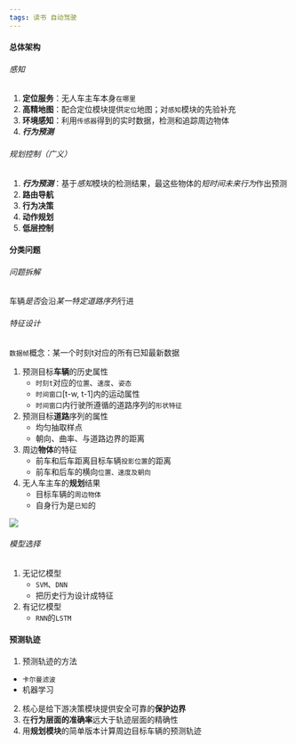 ```yaml
---
tags: 读书 自动驾驶
---
```


#### 总体架构

###### 感知

1. **定位服务**：无人车主车本身`在哪里`
2. **高精地图**：配合定位模块提供`定位`地图；对`感知`模块的先验补充
3. **环境感知**：利用`传感器`得到的实时数据，检测和追踪周边物体
4. ***行为预测***

###### 规划控制（广义）

1. ***行为预测***：基于*感知*模块的检测结果，最这些物体的*短时间未来行为*作出预测
2. **路由导航**
3. **行为决策**
4. **动作规划**
5. **低层控制**




#### 分类问题

###### 问题拆解

车辆*是否*会沿*某一特定道路序列*行进

###### 特征设计

`数据帧`概念：某一个时刻t对应的所有已知最新数据

1. 预测目标**车辆**的历史属性
   * `时刻t`对应的`位置`、`速度`、`姿态`
   * `时间窗口`[t-w, t-1]内的运动属性
   * `时间窗口`内行驶所遵循的道路序列的`形状特征`
2. 预测目标**道路**序列的属性
   * 均匀抽取样点
   * 朝向、曲率、与道路边界的距离
3. 周边**物体**的特征
   * 前车和后车距离目标车辆`投影位置`的距离
   * 前车和后车的横向`位置、速度及朝向`
4. 无人车主车的**规划**结果
   * 目标车辆的`周边物体`
   * 自身行为是`已知`的

![](http://8.134.51.249/DailyNotes/assets/images/20210202-1.jpg)

###### 模型选择

1. 无记忆模型
   * `SVM`、`DNN`
   * 把历史行为设计成特征
2. 有记忆模型
   * `RNN`的`LSTM`



#### 预测轨迹

1. 预测轨迹的方法
  * `卡尔曼滤波`
  * 机器学习
2. 核心是给下游决策模块提供安全可靠的**保护边界**
3. 在**行为层面的准确率**远大于轨迹层面的精确性
4. 用**规划模块**的简单版本计算周边目标车辆的预测轨迹



